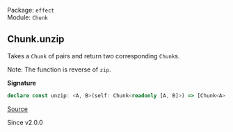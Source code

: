 Package: `effect`<br />
Module: `Chunk`<br />

## Chunk.unzip

Takes a `Chunk` of pairs and return two corresponding `Chunk`s.

Note: The function is reverse of `zip`.

**Signature**

```ts
declare const unzip: <A, B>(self: Chunk<readonly [A, B]>) => [Chunk<A>, Chunk<B>]
```

[Source](https://github.com/Effect-TS/effect/tree/main/packages/effect/src/Chunk.ts#L1195)

Since v2.0.0